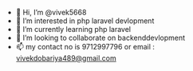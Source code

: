 - 👋 Hi, I’m @vivek5668
- 👀 I’m interested in php laravel devlopment
- 🌱 I’m currently learning php laravel
- 💞️ I’m looking to collaborate on backenddevlopment
- 📫 my contact no is 9712997796 or email : vivekdobariya489@gmail.com


<!---
vivek5668/vivek5668 is a ✨ special ✨ repository because its `README.md` (this file) appears on your GitHub profile.
You can click the Preview link to take a look at your changes.
--->
